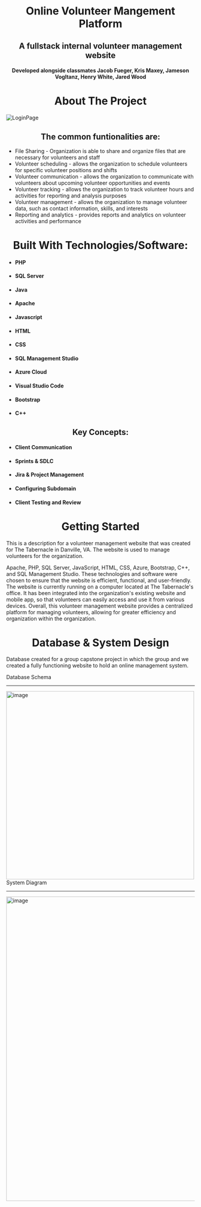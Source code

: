 
<!-- PROJECT LOGO -->
<p align="center">
<h1 align="center">Online Volunteer Mangement Platform </h1>
<h2 align="center">A fullstack internal volunteer management website</h3>
<h4 align="center">Developed alongside classmates Jacob Fueger, Kris Maxey, Jameson Vogltanz, Henry White, Jared Wood <br></h4>
</p>

<!-- ABOUT THE PROJECT -->
<h1 align="center"> About The Project</h1>
<section> </section>
<!--<p> align="center"> <img width=75% height=75% alt="Login Page" src="https://user-images.githubusercontent.com/84547591/220986944-27f9c225-619c-4408-a51a-5e287d7f2372.png"> </p>-->




![LoginPage](https://user-images.githubusercontent.com/84547591/220986944-27f9c225-619c-4408-a51a-5e287d7f2372.png "Login Page")

<h2 align="center">The common funtionalities are:</h2>

- File Sharing - Organization is able to share and organize files that are necessary for volunteers and staff
- Volunteer scheduling - allows the organization to schedule volunteers for specific volunteer positions and shifts
- Volunteer communication - allows the organization to communicate with volunteers about upcoming volunteer opportunities and events
- Volunteer tracking - allows the organization to track volunteer hours and activities for reporting and analysis purposes
- Volunteer management - allows the organization to manage volunteer data, such as contact information, skills, and interests
- Reporting and analytics - provides reports and analytics on volunteer activities and performance

<h1 align="center"> Built With Technologies/Software:</h1>

- #### PHP
- #### SQL Server
- #### Java
- #### Apache
- #### Javascript
- #### HTML
- #### CSS
- #### SQL Management Studio
- #### Azure Cloud
- #### Visual Studio Code
- #### Bootstrap
- #### C++

<h2 align= "center">Key Concepts:</h2>

- #### Client Communication
- #### Sprints & SDLC
- #### Jira & Project Management
- #### Configuring Subdomain
- #### Client Testing and Review

<!-- GETTING STARTED -->

<h1 align="center">Getting Started</h1>
This is a description for a volunteer management website that was created for The Tabernacle in Danville, VA. The website is used to manage volunteers for the organization. 

 
 
 
Apache, PHP, SQL Server, JavaScript, HTML, CSS, Azure, Bootstrap, C++, and SQL Management Studio. These technologies and software were chosen to ensure that the website is efficient, functional, and user-friendly.
The website is currently running on a computer located at The Tabernacle's office. It has been integrated into the organization's existing website and mobile app, so that volunteers can easily access and use it from various devices. Overall, this volunteer management website provides a centralized platform for managing volunteers, allowing for greater efficiency and organization within the organization.

<h1 align="center">Database & System Design</h1>

Database created for a group capstone project in which the group and we created a fully functioning website to hold an online management system. 
 
Database Schema <br> 
<hr>
<img width="502" alt="image" src="https://user-images.githubusercontent.com/84547591/220978148-7599b974-1121-4181-99e8-9595a821503c.png">
<br>
System Diagram <br>
<hr>
<img width="812" alt="image" src="https://user-images.githubusercontent.com/84547591/220976386-2c8259bf-22fc-45b5-85f7-0168a5a39533.png">
